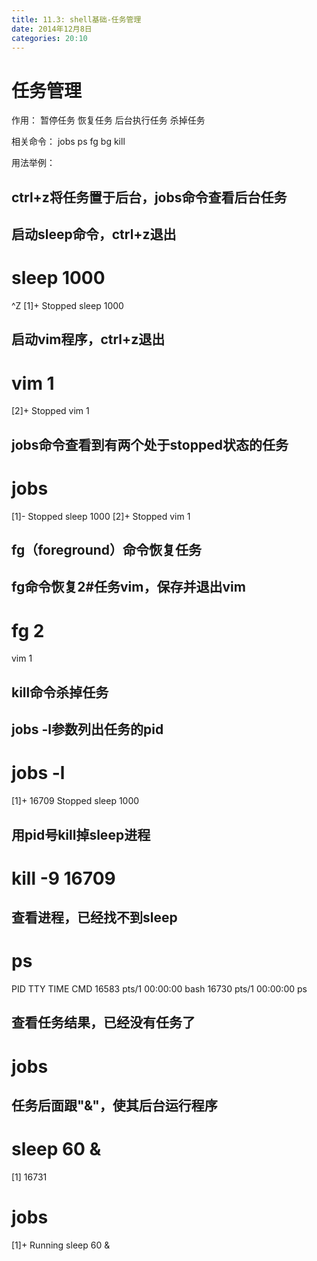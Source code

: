 ```yaml
---
title: 11.3: shell基础-任务管理
date: 2014年12月8日
categories: 20:10
---
```

 
任务管理
======================================
作用：
暂停任务
恢复任务
后台执行任务
杀掉任务
 
相关命令：
jobs
ps
fg
bg
kill
 
用法举例：
## ctrl+z将任务置于后台，jobs命令查看后台任务
 
## 启动sleep命令，ctrl+z退出
# sleep 1000 
^Z
[1]+  Stopped                 sleep 1000
## 启动vim程序，ctrl+z退出
# vim 1
 
[2]+  Stopped                 vim 1
 
## jobs命令查看到有两个处于stopped状态的任务
# jobs
[1]-  Stopped                 sleep 1000
[2]+  Stopped                 vim 1
 
 
## fg（foreground）命令恢复任务
 
## fg命令恢复2#任务vim，保存并退出vim
# fg 2
vim 1
 
 
## kill命令杀掉任务
 
## jobs -l参数列出任务的pid
# jobs -l
[1]+ 16709 Stopped                 sleep 1000
## 用pid号kill掉sleep进程
# kill -9 16709
## 查看进程，已经找不到sleep
# ps
  PID TTY          TIME CMD
16583 pts/1    00:00:00 bash
16730 pts/1    00:00:00 ps
## 查看任务结果，已经没有任务了
# jobs
 
 
## 任务后面跟"&"，使其后台运行程序
# sleep 60 &
[1] 16731
# jobs
[1]+  Running                 sleep 60 & 
